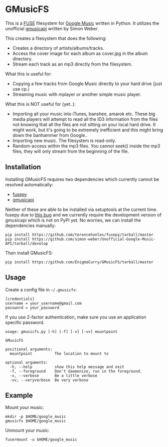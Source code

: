 GMusicFS
========

This is a [FUSE](http://fuse.sourceforge.net/) filesystem for
[Google Music](music.google.com) written in Python. It utilizes the
unofficial
[gmusicapi](https://github.com/simon-weber/Unofficial-Google-Music-API)
written by Simon Weber.

This creates a filesystem that does the following:

 * Creates a directory of artists/albums/tracks.
 * Access the cover image for each album as cover.jpg in the album directory.
 * Stream each track as an mp3 directly from the filesystem.
 
What this is useful for:

 * Copying a few tracks from Google Music directly to your hard drive
   (just use cp.)
 * Streaming music with mplayer or another simple music player.
 
What this is NOT useful for (yet..):

 * Importing all your music into iTunes, banshee, amarok etc. These
   big media players will attempt to read all the ID3 information from
   the files not knowing that all the files are not sitting on your
   local hard drive. It might work, but it's going to be extremely
   inefficient and this might bring down the banhammer from Google..
 * Importing new music. The filesystem is read-only.
 * Random-access within the mp3 files. You cannot seek() inside the
   mp3 files, they will only stream from the beginning of the file.
   
Installation
------------

Installing GMusicFS requires two dependencies which currently cannot
be resolved automatically:

 * [fusepy](https://github.com/terencehonles/fusepy)
 * [gmusicapi](https://github.com/simon-weber/Unofficial-Google-Music-API)

Neither of these are able to be installed via setuptools at the
current time. fusepy due to
[this bug](https://github.com/terencehonles/fusepy/pull/9) and
we currently require the development version of gmusicapi which is not
on PyPI yet. No worries, we can install the dependencies manually:

```
pip install https://github.com/terencehonles/fusepy/tarball/master
pip install https://github.com/simon-weber/Unofficial-Google-Music-API/tarball/develop
```

Then install GMusicFS:

```
pip install https://github.com/EnigmaCurry/GMusicFS/tarball/master
```


Usage
-----

Create a config file in ```~/.gmusicfs```:

```
[credentials]
username = your_username@gmail.com
password = your_password
```

If you use 2-factor authentication, make sure you use an application
specific password.


```
usage: gmusicfs.py [-h] [-f] [-v] [-vv] mountpoint

GMusicFS

positional arguments:
  mountpoint          The location to mount to

optional arguments:
  -h, --help          show this help message and exit
  -f, --foreground    Don't daemonize, run in the foreground.
  -v, --verbose       Be a little verbose
  -vv, --veryverbose  Be very verbose
```

Example
-------

Mount your music:

```
mkdir -p $HOME/google_music
gmusicfs $HOME/google_music
```

Unmount your music:
```
fusermount -u $HOME/google_music
```
